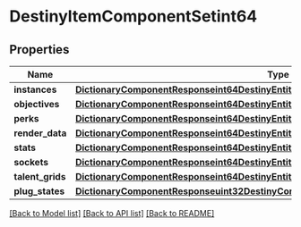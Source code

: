 # DestinyItemComponentSetint64

## Properties
Name | Type | Description | Notes
------------ | ------------- | ------------- | -------------
**instances** | [**DictionaryComponentResponseint64DestinyEntitiesItemsDestinyItemInstanceComponent**](DictionaryComponentResponseint64DestinyEntitiesItemsDestinyItemInstanceComponent.md) |  | [optional] 
**objectives** | [**DictionaryComponentResponseint64DestinyEntitiesItemsDestinyItemObjectivesComponent**](DictionaryComponentResponseint64DestinyEntitiesItemsDestinyItemObjectivesComponent.md) |  | [optional] 
**perks** | [**DictionaryComponentResponseint64DestinyEntitiesItemsDestinyItemPerksComponent**](DictionaryComponentResponseint64DestinyEntitiesItemsDestinyItemPerksComponent.md) |  | [optional] 
**render_data** | [**DictionaryComponentResponseint64DestinyEntitiesItemsDestinyItemRenderComponent**](DictionaryComponentResponseint64DestinyEntitiesItemsDestinyItemRenderComponent.md) |  | [optional] 
**stats** | [**DictionaryComponentResponseint64DestinyEntitiesItemsDestinyItemStatsComponent**](DictionaryComponentResponseint64DestinyEntitiesItemsDestinyItemStatsComponent.md) |  | [optional] 
**sockets** | [**DictionaryComponentResponseint64DestinyEntitiesItemsDestinyItemSocketsComponent**](DictionaryComponentResponseint64DestinyEntitiesItemsDestinyItemSocketsComponent.md) |  | [optional] 
**talent_grids** | [**DictionaryComponentResponseint64DestinyEntitiesItemsDestinyItemTalentGridComponent**](DictionaryComponentResponseint64DestinyEntitiesItemsDestinyItemTalentGridComponent.md) |  | [optional] 
**plug_states** | [**DictionaryComponentResponseuint32DestinyComponentsItemsDestinyItemPlugComponent**](DictionaryComponentResponseuint32DestinyComponentsItemsDestinyItemPlugComponent.md) |  | [optional] 

[[Back to Model list]](../README.md#documentation-for-models) [[Back to API list]](../README.md#documentation-for-api-endpoints) [[Back to README]](../README.md)


